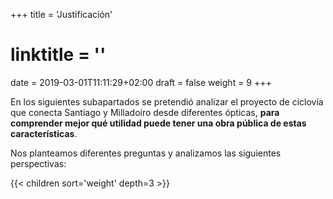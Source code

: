 +++
title = 'Justificación'
# linktitle = ''
date = 2019-03-01T11:11:29+02:00
draft = false
weight = 9
+++

En los siguientes subapartados se pretendió analizar el proyecto de ciclovía que conecta Santiago y Milladoiro desde diferentes ópticas, **para comprender mejor qué utilidad puede tener una obra pública de estas características**.

Nos planteamos diferentes preguntas y analizamos las siguientes perspectivas:

{{< children sort='weight' depth=3 >}}
